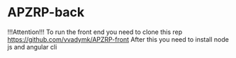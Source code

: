 # APZRP-back
!!!Attention!!!
To run the front end you need to clone this rep https://github.com/vvadymk/APZRP-front
After this you need to install node js and angular cli
